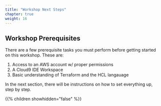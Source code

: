 ```yaml
---
title: "Workshop Next Steps"
chapter: true
weight: 16
---
```


## Workshop Prerequisites

There are a few prerequisite tasks you must perform before getting started on this workshop. These are:

[comment]: <> (Feel free to add any other prerequisite tasks that is related to your workshop)

1. Access to an AWS account w/ proper permissions
2. A Cloud9 IDE Workspace
3. Basic understanding of Terraform and the HCL langauage 

In the next section, there will be instructions on how to set everything up, step by step.

{{% children showhidden="false" %}}